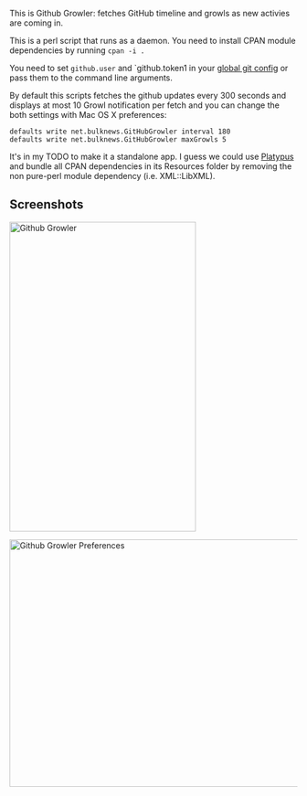 This is Github Growler: fetches GitHub timeline and growls as new activies are coming in.

This is a perl script that runs as a daemon. You need to install CPAN module dependencies by running `cpan -i .`

You need to set `github.user` and `github.token1 in your [global git config](http://github.com/guides/local-github-config) or pass them to the command line arguments.

By default this scripts fetches the github updates every 300 seconds and displays at most 10 Growl notification per fetch and you can change the both settings with Mac OS X preferences:

    defaults write net.bulknews.GitHubGrowler interval 180
    defaults write net.bulknews.GitHubGrowler maxGrowls 5

It's in my TODO to make it a standalone app. I guess we could use [Platypus](http://www.sveinbjorn.org/platypus) and bundle all CPAN dependencies in its Resources folder by removing the non pure-perl module dependency (i.e. XML::LibXML).

## Screenshots

<a href="http://www.flickr.com/photos/bulknews/3354348975/" title="Github Growler by miyagawa, on Flickr"><img src="http://farm4.static.flickr.com/3617/3354348975_85fc99bf65_o.jpg" width="326" height="542" alt="Github Growler" /></a>

<a href="http://www.flickr.com/photos/bulknews/3354353545/" title="Github Growler Preferences by miyagawa, on Flickr"><img src="http://farm4.static.flickr.com/3587/3354353545_9d70e30827_o.jpg" width="568" height="433" alt="Github Growler Preferences" /></a>
